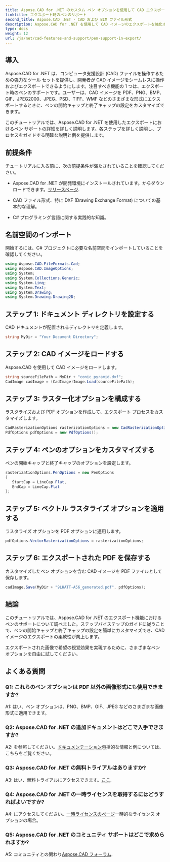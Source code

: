 ```yaml
---
title: Aspose.CAD for .NET のカスタム ペン オプションを使用して CAD エクスポートを強化する
linktitle: エクスポート時のペンのサポート
second_title: Aspose.CAD .NET - CAD および BIM ファイル形式
description: Aspose.CAD for .NET を使用して CAD イメージのエクスポートを強化する方法を学びます。ペン オプションをカスタマイズして、PDF、PNG、BMP などの美しいビジュアルを実現します。
type: docs
weight: 12
url: /ja/net/cad-features-and-support/pen-support-in-export/
---
```

## 導入

Aspose.CAD for .NET は、コンピュータ支援設計 (CAD) ファイルを操作するための強力なツール セットを提供し、開発者が CAD イメージをシームレスに操作およびエクスポートできるようにします。注目すべき機能の 1 つは、エクスポート時のペンのサポートです。ユーザーは、CAD イメージを PDF、PNG、BMP、GIF、JPEG2000、JPEG、PSD、TIFF、WMF などのさまざまな形式にエクスポートするときに、ペンの開始キャップと終了キャップの設定をカスタマイズできます。

このチュートリアルでは、Aspose.CAD for .NET を使用したエクスポートにおけるペン サポートの詳細を詳しく説明します。各ステップを詳しく説明し、プロセスをガイドする明確な説明と例を提供します。

## 前提条件

チュートリアルに入る前に、次の前提条件が満たされていることを確認してください。

- Aspose.CAD for .NET が開発環境にインストールされています。からダウンロードできます。[リリースページ](https://releases.aspose.com/cad/net/).

- CAD ファイル形式、特に DXF (Drawing Exchange Format) についての基本的な理解。

- C# プログラミング言語に関する実践的な知識。

## 名前空間のインポート

開始するには、C# プロジェクトに必要な名前空間をインポートしていることを確認してください。

```csharp
using Aspose.CAD.FileFormats.Cad;
using Aspose.CAD.ImageOptions;
using System;
using System.Collections.Generic;
using System.Linq;
using System.Text;
using System.Drawing;
using System.Drawing.Drawing2D;
```

## ステップ 1: ドキュメント ディレクトリを設定する

CAD ドキュメントが配置されるディレクトリを定義します。

```csharp
string MyDir = "Your Document Directory";
```

## ステップ 2: CAD イメージをロードする

Aspose.CAD を使用して CAD イメージをロードします。

```csharp
string sourceFilePath = MyDir + "conic_pyramid.dxf";
CadImage cadImage = (CadImage)Image.Load(sourceFilePath);
```

## ステップ 3: ラスター化オプションを構成する

ラスタライズおよび PDF オプションを作成して、エクスポート プロセスをカスタマイズします。

```csharp
CadRasterizationOptions rasterizationOptions = new CadRasterizationOptions();
PdfOptions pdfOptions = new PdfOptions();
```

## ステップ 4: ペンのオプションをカスタマイズする

ペンの開始キャップと終了キャップのオプションを設定します。

```csharp
rasterizationOptions.PenOptions = new PenOptions
{
   StartCap = LineCap.Flat,
   EndCap = LineCap.Flat
};
```

## ステップ 5: ベクトル ラスタライズ オプションを適用する

ラスタライズ オプションを PDF オプションに適用します。

```csharp
pdfOptions.VectorRasterizationOptions = rasterizationOptions;
```

## ステップ 6: エクスポートされた PDF を保存する

カスタマイズしたペン オプションを含む CAD イメージを PDF ファイルとして保存します。

```csharp
cadImage.Save(MyDir + "9LHATT-A56_generated.pdf", pdfOptions);
```

## 結論

このチュートリアルでは、Aspose.CAD for .NET のエクスポート機能におけるペンのサポートについて調べました。ステップバイステップのガイドに従うことで、ペンの開始キャップと終了キャップの設定を簡単にカスタマイズでき、CAD イメージのエクスポートの柔軟性が向上します。

エクスポートされた画像で希望の視覚効果を実現するために、さまざまなペン オプションを自由に試してください。

## よくある質問

### Q1: これらのペン オプションは PDF 以外の画像形式にも使用できますか?

A1: はい、ペン オプションは、PNG、BMP、GIF、JPEG などのさまざまな画像形式に適用できます。

### Q2: Aspose.CAD for .NET の追加ドキュメントはどこで入手できますか?

 A2: を参照してください。[ドキュメンテーション](https://reference.aspose.com/cad/net/)包括的な情報と例については、こちらをご覧ください。

### Q3: Aspose.CAD for .NET の無料トライアルはありますか?

 A3: はい、無料トライアルにアクセスできます。[ここ](https://releases.aspose.com/).

### Q4: Aspose.CAD for .NET の一時ライセンスを取得するにはどうすればよいですか?

 A4: にアクセスしてください。[一時ライセンスのページ](https://purchase.aspose.com/temporary-license/)一時的なライセンス オプションの場合。

### Q5: Aspose.CAD for .NET のコミュニティ サポートはどこで求められますか?

 A5: コミュニティとの関わり[Aspose.CAD フォーラム](https://forum.aspose.com/c/cad/19).